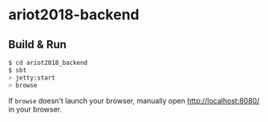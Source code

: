 # ariot2018-backend #

## Build & Run ##

```sh
$ cd ariot2018_backend
$ sbt
> jetty:start
> browse
```

If `browse` doesn't launch your browser, manually open [http://localhost:8080/](http://localhost:8080/) in your browser.
